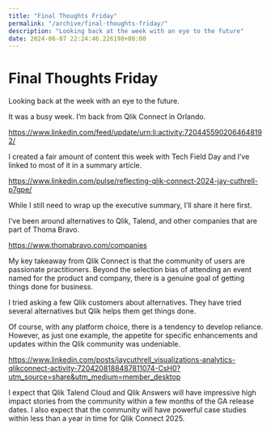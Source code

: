 ```yaml
---
title: "Final Thoughts Friday"
permalink: "/archive/final-thoughts-friday/"
description: "Looking back at the week with an eye to the future"
date: 2024-06-07 22:24:46.226198+00:00
---
```


<h1>Final Thoughts Friday</h1><p>Looking back at the week with an eye to the future.</p><p>It was a busy week. I’m back from Qlik Connect in Orlando.</p><p><a target="_blank" rel="noopener noreferrer nofollow" href="https://www.linkedin.com/feed/update/urn:li:activity:7204455902064648192/">https://www.linkedin.com/feed/update/urn:li:activity:7204455902064648192/</a></p><p>I created a fair amount of content this week with Tech Field Day and I’ve linked to most of it in a summary article.</p><p><a target="_blank" rel="noopener noreferrer nofollow" href="https://www.linkedin.com/pulse/reflecting-qlik-connect-2024-jay-cuthrell-p7gpe/">https://www.linkedin.com/pulse/reflecting-qlik-connect-2024-jay-cuthrell-p7gpe/</a></p><p>While I still need to wrap up the executive summary, I’ll share it here first.</p><p>I’ve been around alternatives to Qlik, Talend, and other companies that are part of Thoma Bravo.</p><p><a target="_blank" rel="noopener noreferrer nofollow" href="https://www.thomabravo.com/companies">https://www.thomabravo.com/companies</a></p><p>My key takeaway from Qlik Connect is that the community of users are passionate practitioners. Beyond the selection bias of attending an event named for the product and company, there is a genuine goal of getting things done for business.</p><p>I tried asking a few Qlik customers about alternatives. They have tried several alternatives but Qlik helps them get things done.</p><p>Of course, with any platform choice, there is a tendency to develop reliance. However, as just one example, the appetite for specific enhancements and updates within the Qlik community was undeniable.</p><p><a target="_blank" rel="noopener noreferrer nofollow" href="https://www.linkedin.com/posts/jaycuthrell_visualizations-analytics-qlikconnect-activity-7204208188487811074-CsH0?utm_source=share&amp;utm_medium=member_desktop">https://www.linkedin.com/posts/jaycuthrell_visualizations-analytics-qlikconnect-activity-7204208188487811074-CsH0?utm_source=share&amp;utm_medium=member_desktop</a></p><p>I expect that Qlik Talend Cloud and Qlik Answers will have impressive high impact stories from the community within a few months of the GA release dates. I also expect that the community will have powerful case studies within less than a year in time for Qlik Connect 2025.</p><ol class="footnotes"></ol>
